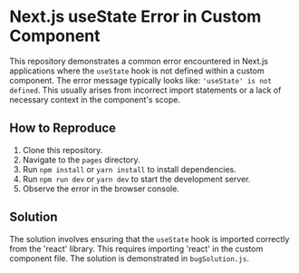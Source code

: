 # Next.js useState Error in Custom Component

This repository demonstrates a common error encountered in Next.js applications where the `useState` hook is not defined within a custom component.  The error message typically looks like: `'useState' is not defined`. This usually arises from incorrect import statements or a lack of necessary context in the component's scope.

## How to Reproduce

1. Clone this repository.
2. Navigate to the `pages` directory.
3. Run `npm install` or `yarn install` to install dependencies.
4. Run `npm run dev` or `yarn dev` to start the development server.
5. Observe the error in the browser console.

## Solution

The solution involves ensuring that the `useState` hook is imported correctly from the 'react' library.  This requires importing 'react' in the custom component file. The solution is demonstrated in `bugSolution.js`.